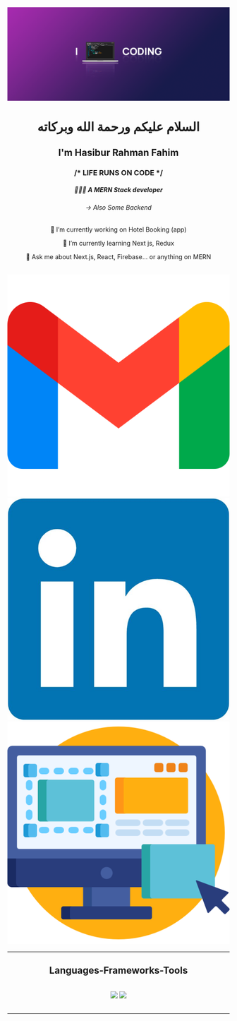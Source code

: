 <img src="./codee.png" />

<h1 align="center"> السلام عليكم ورحمة الله وبركاته</h1>
<h2 align="center">I'm Hasibur Rahman Fahim</h3>
 
<h3 align="center">/* LIFE RUNS ON CODE */</h3>
<div align="center">
<h5 align="center"> 👨🏻‍💻 A MERN Stack developer </h3>
<h6 align="center"> → Also Some Backend </h3>
 
 🔭 I’m currently working on  Hotel Booking (app)
 
 🌱 I’m currently learning Next js, Redux 

💬 Ask me about Next.js, React, Firebase... or anything on MERN 


 </div>
 <br/>
<div align="center"> 
  <a href="hrfahimm@gmail.com">
    <img src="./gmail.png" />
  </a>
  <a href="https://linkedin.com/in/hrfahimm" target="_blank">
    <img src="./linkedin.jpg" target="_blank" />
  </a>
  <a href="https://hrfahimm.vercel.app" target="_blank">
     <img src="./website.png" target="_blank" /> <!-- sqlite, safari, google-chrome are other good icon options -->
  </a>
</div>

 <hr/>
 
<h2 align="center"> Languages-Frameworks-Tools  </h2>
<br/>
<div align="center">
    <img src="https://skillicons.dev/icons?i=react,bootstrap,mui,html,css,vscode,github,figma,tailwind,git" />
    <img src="https://skillicons.dev/icons?i=nodejs,javascript,typescript,express,firebase,mongodb,nextjs" /><br>
</div>

<br/>
<hr/>
 
